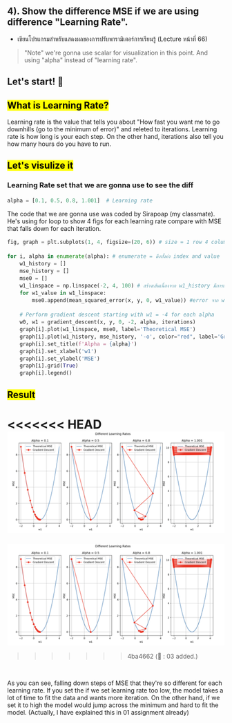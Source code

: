 ## 4). Show the difference MSE if we are using difference "Learning Rate".

- เขียนโปรแกรมสำหรับแสดงผลของการปรับพารามิเตอร์การเรียนรู้ (Lecture หน้าที่ 66)

> "Note" we're gonna use scalar for visualization in this point. And using "alpha" instead of "learning rate".

## Let's start! 🚀

## <mark>What is Learning Rate?</mark>

Learning rate is the value that tells you about "How fast you want me to go downhills (go to the minimum of error)" and releted to iterations. Learning rate is how long is your each step. On the other hand, iterations also tell you how many hours do you have to run.

## <mark>Let's visulize it</mark>

### Learning Rate set that we are gonna use to see the diff

```python
alpha = [0.1, 0.5, 0.8, 1.001]  # Learning rate
```

The code that we are gonna use was coded by Sirapoap (my classmate). He's using for loop to show 4 figs for each learning rate compare with MSE that falls down for each iteration.

```python
fig, graph = plt.subplots(1, 4, figsize=(20, 6)) # size = 1 row 4 column 20*6

for i, alpha in enumerate(alpha): # enumerate = ดึงทั้งค่า index and value
    w1_history = []
    mse_history = []
    mse0 = []
    w1_linspace = np.linspace(-2, 4, 100) # สร้างเส้นเนื่องจาก w1_history มีการเปลี่ยน learnningRate
    for w1_value in w1_linspace:
        mse0.append(mean_squared_error(x, y, 0, w1_value)) #error จาก w1_linspace

    # Perform gradient descent starting with w1 = -4 for each alpha
    w0, w1 = gradient_descent(x, y, 0, -2, alpha, iterations)
    graph[i].plot(w1_linspace, mse0, label='Theoretical MSE')
    graph[i].plot(w1_history, mse_history, '-o', color="red", label='Gradient Descent')
    graph[i].set_title(f'Alpha = {alpha}')
    graph[i].set_xlabel('w1')
    graph[i].set_ylabel('MSE')
    graph[i].grid(True)
    graph[i].legend()
```

## <mark>Result</mark>

<<<<<<< HEAD
![lrs](../assets/lrs.png)
=======
![lr](../assets/lrs.png)
>>>>>>> 4ba4662 (:memo: : 03 added.)
</br>

As you can see, falling down steps of MSE that they're so different for each learning rate. If you set the if we set learning rate too low, the model takes a lot of time to fit the data and wants more iteration. On the other hand, if we set it to high the model would jump across the minimum and hard to fit the model. (Actually, I have explained this in 01 assignment already)

##
